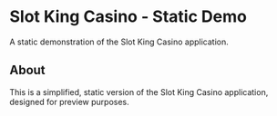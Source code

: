 # Slot King Casino - Static Demo

A static demonstration of the Slot King Casino application.

## About

This is a simplified, static version of the Slot King Casino application, designed for preview purposes.


